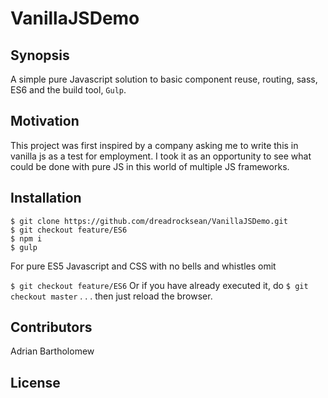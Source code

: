 # VanillaJSDemo

## Synopsis

A simple pure Javascript solution to basic component reuse, routing, sass, ES6 and the build tool, `Gulp`.

## Motivation

This project was first inspired by a company asking me to write this in vanilla js as a test for employment.  I took it as an opportunity to see what could be done with pure JS in this world of multiple JS frameworks.

## Installation

```
$ git clone https://github.com/dreadrocksean/VanillaJSDemo.git
$ git checkout feature/ES6
$ npm i
$ gulp
```

For pure ES5 Javascript and CSS with no bells and whistles omit

`$ git checkout feature/ES6`
Or if you have already executed it, do
`$ git checkout master`
. . . then just reload the browser.


## Contributors

Adrian Bartholomew

## License